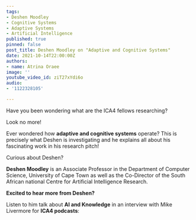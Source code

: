```yaml
---
tags:
- Deshen Moodley
- Cognitive Systems
- Adaptive Systems
- Artificial Intelligence
published: true
pinned: false
post_title: Deshen Moodley on "Adaptive and Cognitive Systems"
date: 2021-10-14T22:00:00Z
authors:
- name: Atrina Oraee
image: ''
youtube_video_id: ziT27xYdi6o
audio:
- '1122328105'

---
```

Have you been wondering what are the ICA4 fellows researching?

Look no more!

Ever wondered how **adaptive and cognitive systems** operate? This is precisely what Deshen is investigating and he explains all about his fascinating work in his research pitch!

Curious about Deshen?

**Deshen Moodley** is an Associate Professor in the Department of Computer Science, University of Cape Town as well as the Co-Director of the South African national Centre for Artificial Intelligence Research.

**Excited to hear more from Deshen?**

Listen to him talk about **AI and Knowledge** in an interview with Mike Livermore for **ICA4 podcasts**:
